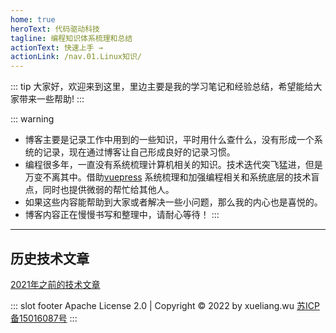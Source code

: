 ```yaml
---
home: true
heroText: 代码驱动科技
tagline: 编程知识体系梳理和总结
actionText: 快速上手 →
actionLink: /nav.01.Linux知识/
---
```


::: tip
大家好，欢迎来到这里，里边主要是我的学习笔记和经验总结，希望能给大家带来一些帮助!
:::

::: warning

- 博客主要是记录工作中用到的一些知识，平时用什么查什么，没有形成一个系统的记录，现在通过博客让自己形成良好的记录习惯。
- 编程很多年，一直没有系统梳理计算机相关的知识。技术迭代突飞猛进，但是万变不离其中。借助[vuepress](https://vuepress.vuejs.org/) 系统梳理和加强编程相关和系统底层的技术盲点，同时也提供微弱的帮忙给其他人。
- 如果这些内容能帮助到大家或者解决一些小问题，那么我的内心也是喜悦的。
- 博客内容正在慢慢书写和整理中，请耐心等待！
:::

---
## 历史技术文章
[2021年之前的技术文章](http://blog.nowcode.cn/)


::: slot footer
Apache License 2.0 | Copyright © 2022 by xueliang.wu [苏ICP备15016087号](https://beian.miit.gov.cn)
:::